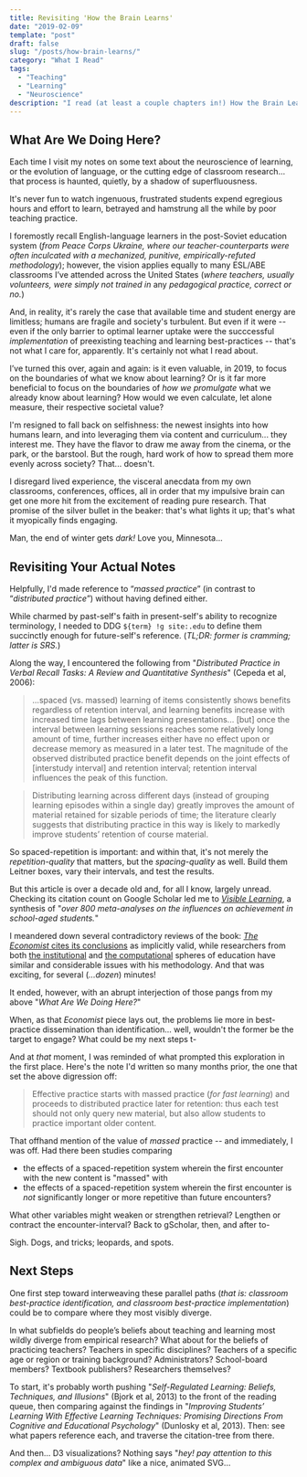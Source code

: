 ```yaml
---
title: Revisiting 'How the Brain Learns'
date: "2019-02-09"
template: "post"
draft: false
slug: "/posts/how-brain-learns/"
category: "What I Read"
tags:
  - "Teaching"
  - "Learning"
  - "Neuroscience"
description: "I read (at least a couple chapters in!) How the Brain Learns; here's what I thought when rereading my notes."
---
```


## What Are We Doing Here?

Each time I visit my notes on some text about the neuroscience of learning, or the evolution of language, or the cutting edge of classroom research... that process is haunted, quietly, by a shadow of superfluousness.

It's never fun to watch ingenuous, frustrated students expend egregious hours and effort to learn, betrayed and hamstrung all the while by poor teaching practice.

I foremostly recall English-language learners in the post-Soviet education system (_from Peace Corps Ukraine, where our teacher-counterparts were often inculcated with a mechanized, punitive, empirically-refuted methodology_); however, the vision applies equally to many ESL/ABE classrooms I’ve attended across the United States (_where teachers, usually volunteers, were simply not trained in_ any _pedagogical practice, correct or no._)

And, in reality, it's rarely the case that available time and student energy are limitless; humans are fragile and society's turbulent. But even if it were -- even if the only barrier to optimal learner uptake were the succcessful _implementation_ of preexisting teaching and learning best-practices -- that's not what I care for, apparently. It's certainly not what I read about.

I’ve turned this over, again and again: is it even valuable, in 2019, to focus on the boundaries of what we know about learning? Or is it far more beneficial to focus on the boundaries of _how we promulgate_ what we already know about learning? How would we even calculate, let alone measure, their respective societal value?

I'm resigned to fall back on selfishness: the newest insights into how humans learn, and into leveraging them via content and curriculum... they interest me. They have the flavor to draw me away from the cinema, or the park, or the barstool. But the rough, hard work of how to spread them more evenly across society? That... doesn't. 

I disregard lived experience, the visceral anecdata from my own classrooms, conferences, offices, all in order that my impulsive brain can get one more hit from the excitement of reading pure research. That promise of the silver bullet in the beaker: that's what lights it up; that's what it myopically finds engaging.

Man, the end of winter gets _dark!_ Love you, Minnesota...

## Revisiting Your Actual Notes

Helpfully, I'd made reference to “_massed practice_” (in contrast to “_distributed practice_”) without having defined either. 

While charmed by past-self's faith in present-self's ability to recognize terminology, I needed to DDG `${term} !g site:.edu` to define them succinctly enough for future-self's reference. (_TL;DR: former is cramming; latter is SRS._)

Along the way, I encountered the following from "_Distributed Practice in Verbal Recall Tasks: A Review and Quantitative Synthesis_" (Cepeda et al, 2006): 

> ...spaced (vs. massed) learning of items consistently shows benefits regardless of retention interval, and learning benefits increase with increased time lags between learning presentations... [but] once the interval between learning sessions reaches some relatively long amount of time, further increases either have no effect upon or decrease memory as measured in a later test. The magnitude of the observed distributed practice benefit depends on the joint effects of [interstudy interval] and retention interval; retention interval influences the peak of this function. 

> Distributing learning across different days (instead of grouping learning episodes within a single day) greatly improves the amount of material retained for sizable periods of time; the literature clearly suggests that distributing practice in this way is likely to markedly improve students’ retention of course material. 

So spaced-repetition is important: and within that, it's not merely the _repetition-quality_ that matters, but the _spacing-quality_ as well. Build them Leitner boxes, vary their intervals, and test the results.

But this article is over a decade old and, for all I know, largely unread. Checking its citation count on Google Scholar led me to [_Visible Learning_](https://www.taylorfrancis.com/books/9781134024124), a synthesis of "_over 800 meta-analyses on the influences on achievement in school-aged students._" 

I meandered down several contradictory reviews of the book: [_The Economist_ cites its conclusions](https://www.economist.com/briefing/2016/06/11/teaching-the-teachers) as implicitly valid, while researchers from both [the institutional](https://robertslavinsblog.wordpress.com/2018/06/21/john-hattie-is-wrong/) and [the computational](https://academiccomputing.wordpress.com/2013/08/05/book-review-visible-learning/) spheres of education have similar and considerable issues with his methodology. And that was exciting, for several (_...dozen_) minutes! 

It ended, however, with an abrupt interjection of those pangs from my above "_What Are We Doing Here?_" 

When, as that _Economist_ piece lays out, the problems lie more in best-practice dissemination than identification... well, wouldn't the former be the target to engage? What could be my next steps t-

And at _that_ moment, I was reminded of what prompted this exploration in the first place. Here's the note I'd written so many months prior, the one that set the above digression off:

> Effective practice starts with massed practice (_for fast learning_) and proceeds to distributed practice later for retention: thus each test should not only query new material, but also allow students to practice important older content.

That offhand mention of the value of _massed_ practice -- and immediately, I was off. Had there been studies comparing 
- the effects of a spaced-repetition system wherein the first encounter with the new content is "massed"
with 
- the effects of a spaced-repetition system wherein the first encounter is _not_ significantly longer or more repetitive than future encounters? 

What other variables might weaken or strengthen retrieval? Lengthen or contract the encounter-interval? Back to gScholar, then, and after to-

Sigh. Dogs, and tricks; leopards, and spots. 

## Next Steps

One first step toward interweaving these parallel paths (_that is: classroom best-practice identification, and classroom best-practice implementation_) could be to compare where they most visibly diverge. 

In what subfields do people’s beliefs about teaching and learning most wildly diverge from empirical research? What about for the beliefs of practicing teachers? Teachers in specific disciplines? Teachers of a specific age or region or training background? Administrators? School-board members? Textbook publishers? Researchers themselves?

To start, it's probably worth pushing "_Self-Regulated Learning: Beliefs, Techniques, and Illusions_" (Bjork et al, 2013) to the front of the reading queue, then comparing against the findings in "_Improving Students’ Learning With Effective Learning Techniques: Promising Directions From Cognitive and Educational Psychology_" (Dunlosky et al, 2013). Then: see what papers reference each, and traverse the citation-tree from there.

And then... D3 visualizations? Nothing says "_hey! pay attention to this complex and ambiguous data_" like a nice, animated SVG...